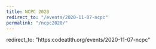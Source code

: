 ```yaml
---
title: NCPC 2020
redirect_to: "/events/2020-11-07-ncpc"
permalink: "/ncpc2020/"
---
```

redirect_to: "https:codeatlth.org/events/2020-11-07-ncpc"

